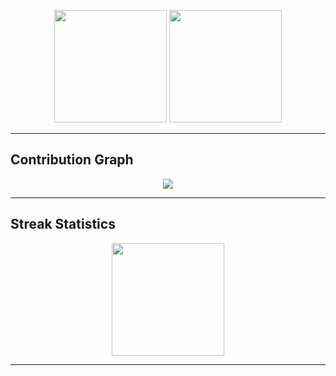 <p align="center">
  <img src="https://github-readme-stats.vercel.app/api?username=IbrokhimN&show_icons=true&count_private=true&include_all_commits=true&hide_border=true&theme=transparent" height="180"/>
  <img src="https://github-readme-stats.vercel.app/api/top-langs/?username=IbrokhimN&layout=compact&langs_count=10&hide_border=true&theme=transparent" height="180"/>
</p>

---

## Contribution Graph

<p align="center">
  <img src="https://github-readme-activity-graph.vercel.app/graph?username=IbrokhimN&theme=github-compact&hide_border=true" />
</p>

---

## Streak Statistics

<p align="center">
  <img src="https://streak-stats.demolab.com?user=IbrokhimN&hide_border=true&theme=transparent" height="180"/>
</p>

---
